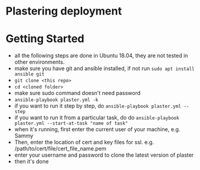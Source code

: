 Plastering deployment
=========================

# Getting Started
- all the following steps are done in Ubuntu 18.04, they are not tested in other environments.
- make sure you have git and ansible installed, if not run ``sudo apt install ansible git``
- ``git clone <this repo>``
- ``cd <cloned folder>``
- make sure sudo command doesn't need password
- ``ansible-playbook plaster.yml -k``
- if you want to run it step by step, do ``ansible-playbook plaster.yml --step``
- if you want to run it from a particular task, do do ``ansible-playbook plaster.yml --start-at-task "name of task"``
- when it's running, first enter the current user of your machine, e.g. Sammy
- Then, enter the location of cert and key files for ssl. e.g. /path/to/cert/file/cert_file_name.pem
- enter your username and password to clone the latest version of plaster
- then it's done
